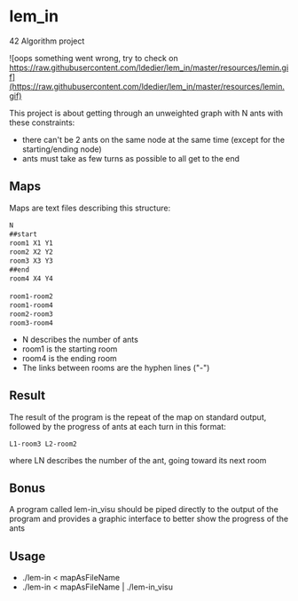 # lem_in
42 Algorithm project

![oops something went wrong, try to check on https://raw.githubusercontent.com/ldedier/lem_in/master/resources/lemin.gif](https://raw.githubusercontent.com/ldedier/lem_in/master/resources/lemin.gif)

This project is about getting through an unweighted graph with N ants with these constraints:

* there can't be 2 ants on the same node at the same time (except for the starting/ending node)
* ants must take as few turns as possible to all get to the end

## Maps

Maps are text files describing this structure:

```
N
##start
room1 X1 Y1
room2 X2 Y2
room3 X3 Y3
##end
room4 X4 Y4

room1-room2
room1-room4
room2-room3
room3-room4
```

* N describes the number of ants
* room1 is the starting room 
* room4 is the ending room 
* The links between rooms are the hyphen lines ("-")

## Result

The result of the program is the repeat of the map on standard output, followed by the progress of ants at each turn in this format:

```
L1-room3 L2-room2
```

where LN describes the number of the ant, going toward its next room

## Bonus

A program called lem-in_visu should be piped directly to the output of the program and provides a graphic interface to better show the progress of the ants

## Usage

* ./lem-in < mapAsFileName
* ./lem-in < mapAsFileName | ./lem-in_visu
